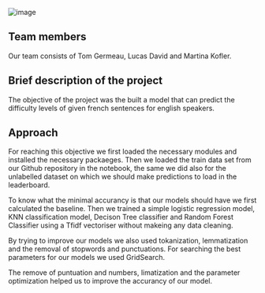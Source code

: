 
![image](https://raw.githubusercontent.com/TomGermeau/BlancPain/main/data/Blancpain_logo.png)


## Team members
Our team consists of Tom Germeau, Lucas David and Martina Kofler.

## Brief description of the project
The objective of the project was the built a model that can predict the difficulty levels of given french sentences for english speakers.

## Approach
For reaching this objective we first loaded the necessary modules and installed the necessary packaeges. Then we loaded the train data set from our Github repository in the notebook, the same we did also for the unlabelled dataset on which we should make predictions to load in the leaderboard.

To know what the minimal accurancy is that our models should have we first calculated the baseline.
Then we trained a simple logistic regression model, KNN classification model, Decison Tree classifier and Random Forest Classifier using a Tfidf vectoriser without makeing any data cleaning.

By trying to improve our models we also used tokanization, lemmatization and the removal of stopwords and punctuations. 
For searching the best parameters for our models we used GridSearch.

The remove of puntuation and numbers, limatization and the parameter optimization helped us to improve the accurancy of our model.
